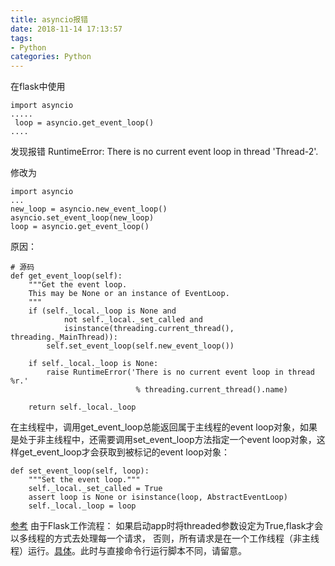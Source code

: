 ```yaml
---
title: asyncio报错
date: 2018-11-14 17:13:57
tags: 
- Python
categories: Python
---
```

在flask中使用
```
import asyncio
.....
 loop = asyncio.get_event_loop()
....
```
发现报错
RuntimeError: There is no current event loop in thread 'Thread-2'.

修改为
```
import asyncio
...
new_loop = asyncio.new_event_loop()
asyncio.set_event_loop(new_loop)
loop = asyncio.get_event_loop()
```
原因：
```
# 源码
def get_event_loop(self):
    """Get the event loop.
    This may be None or an instance of EventLoop.
    """
    if (self._local._loop is None and
            not self._local._set_called and
            isinstance(threading.current_thread(), threading._MainThread)):
        self.set_event_loop(self.new_event_loop())

    if self._local._loop is None:
        raise RuntimeError('There is no current event loop in thread %r.'
                            % threading.current_thread().name)

    return self._local._loop
```
在主线程中，调用get_event_loop总能返回属于主线程的event loop对象，如果是处于非主线程中，还需要调用set_event_loop方法指定一个event loop对象，这样get_event_loop才会获取到被标记的event loop对象：
```
def set_event_loop(self, loop):
    """Set the event loop."""
    self._local._set_called = True
    assert loop is None or isinstance(loop, AbstractEventLoop)
    self._local._loop = loop
```
[参考](https://juejin.im/entry/5b3d99565188251b134e5355) 
由于Flask工作流程：
如果启动app时将threaded参数设定为True,flask才会以多线程的方式去处理每一个请求，
否则，所有请求是在一个工作线程（非主线程）运行。[具体](https://www.cnblogs.com/jamespei/p/7158107.html)。此时与直接命令行运行脚本不同，请留意。